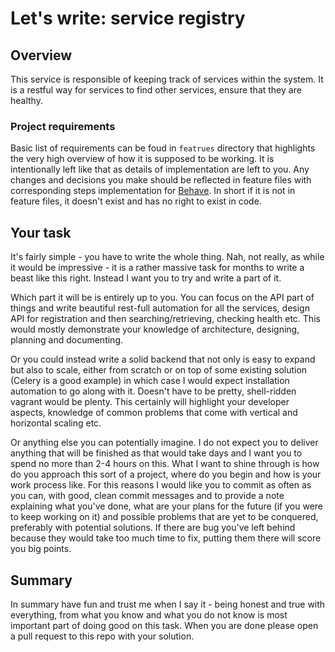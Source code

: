 # Let's write: service registry

## Overview
This service is responsible of keeping track of services within the system.
It is a restful way for services to find other services, ensure that they are
healthy.

### Project requirements
Basic list of requirements can be foud in `featrues` directory that highlights
the very high overview of how it is supposed to be working. It is intentionally
left like that as details of implementation are left to you. Any changes
and decisions you make should be reflected in feature files with corresponding
steps implementation for [Behave](http://pythonhosted.org/behave/). In short if
it is not in feature files, it doesn't exist and has no right to exist in code.

## Your task
It's fairly simple - you have to write the whole thing. Nah, not really, as 
while it would be impressive - it is a rather massive task for months to write
a beast like this right. Instead I want you to try and write a part of it.

Which part it will be is entirely up to you. You can focus on the API part of
things and write beautiful rest-full automation for all the services, design
API for registration and then searching/retrieving, checking health etc. This
would mostly demonstrate your knowledge of architecture, designing, planning
and documenting.

Or you could instead write a solid backend that not only is easy to expand but
also to scale, either from scratch or on top of some existing solution (Celery
is a good example) in which case I would expect installation automation to go
along with it. Doesn't have to be pretty, shell-ridden vagrant would be plenty.
This certainly will highlight your developer aspects, knowledge of common 
problems that come with vertical and horizontal scaling etc.

Or anything else you can potentially imagine. I do not expect you to deliver
anything that will be finished as that would take days and I want you to spend
no more than 2-4 hours on this. What I want to shine through is how do you
approach this sort of a project, where do you begin and how is your work process
like. For this reasons I would like you to commit as often as you can, with 
good, clean commit messages and to provide a note explaining what you've done,
what are your plans for the future (if you were to keep working on it) and
possible problems that are yet to be conquered, preferably with potential 
solutions. If there are bug you've left behind because they would take too much 
time to fix, putting them there will score you big points. 

## Summary

In summary have fun and trust me when I say it - being honest and true with
everything, from what you know and what you do not know is most important part
of doing good on this task. When you are done please open a pull request to
this repo with your solution.

